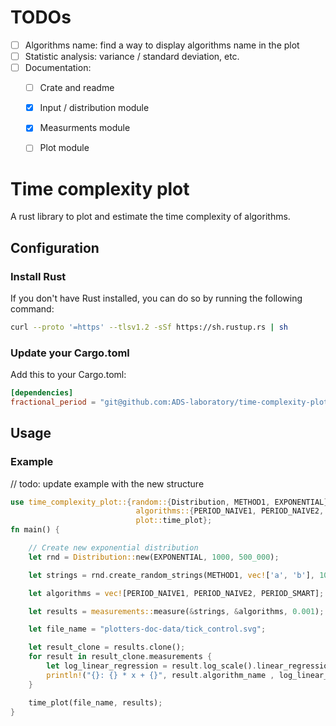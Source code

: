 # TODOs
- [ ] Algorithms name: find a way to display algorithms name in the plot
- [ ] Statistic analysis: variance / standard deviation, etc.
- [ ] Documentation:
    - [ ] Crate and readme
    - [x] Input / distribution module
    - [x] Measurments module
    - [ ] Plot module




# Time complexity plot
A rust library to plot and estimate the time complexity of algorithms.

## Configuration
### Install Rust
If you don't have Rust installed, you can do so by running the following command:
``` bash
curl --proto '=https' --tlsv1.2 -sSf https://sh.rustup.rs | sh
```
### Update your Cargo.toml
Add this to your Cargo.toml:
``` toml
[dependencies]
fractional_period = "git@github.com:ADS-laboratory/time-complexity-plot.git"
```

## Usage
### Example
// todo: update example with the new structure
``` rust
use time_complexity_plot::{random::{Distribution, METHOD1, EXPONENTIAL},
                            algorithms::{PERIOD_NAIVE1, PERIOD_NAIVE2, PERIOD_SMART},
                            plot::time_plot};
fn main() {

    // Create new exponential distribution
    let rnd = Distribution::new(EXPONENTIAL, 1000, 500_000);

    let strings = rnd.create_random_strings(METHOD1, vec!['a', 'b'], 100);

    let algorithms = vec![PERIOD_NAIVE1, PERIOD_NAIVE2, PERIOD_SMART];

    let results = measurements::measure(&strings, &algorithms, 0.001);

    let file_name = "plotters-doc-data/tick_control.svg";

    let result_clone = results.clone();
    for result in result_clone.measurements {
        let log_linear_regression = result.log_scale().linear_regression();
        println!("{}: {} * x + {}", result.algorithm_name , log_linear_regression.0, log_linear_regression.1)
    }

    time_plot(file_name, results);
}
```